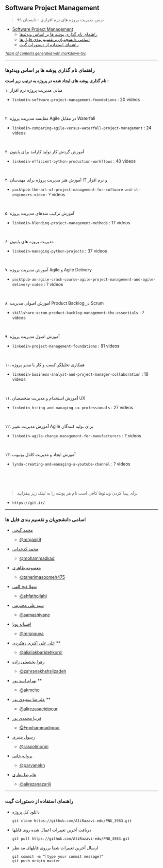 ## Software Project Management

> درس مدیریت پروژه های نرم افزاری - تابستان ۹۹

- [Software Project Management](#software-project-management)
  * [راهنمای نام گذاری پوشه ها بر اساس ویدئوها](#-----------------------------------------)
  * [اسامی دانشجویان و تقسیم بندی فایل ها](#------------------------------------)
  * [راهنمای استفاده از دستورات گیت](#------------------------------)

<small><i><a href='http://ecotrust-canada.github.io/markdown-toc/'>Table of contents generated with markdown-toc</a></i></small>


---
### راهنمای نام گذاری پوشه ها بر اساس ویدئوها

**نام گذاری پوشه های ایجاد شده در پروژه به ترتیب زیر است :**

۱. مبانی مدیریت پروژه نرم افزار
- `linkedin-software-project-management-foundations` : 20 videos


<br>

۲. مقایسه مدیریت پروژه Agile در مقابل Waterfall
- `linkedin-comparing-agile-versus-waterfall-project-management` : 24 videos


<br>

۳. آموزش گردش کار تولید کارامد برای پایتون
- `linkedin-efficient-python-production-workflows` : 40 videos

<br>

۴. آموزش هنر مدیریت پروژه برای مهندسان IT و نرم افزار
- `packtpub-the-art-of-project-management-for-software-and-it-engineers-video` : ? videos

<br>

۵. آموزش ترکیب متدهای مدیریت پروژه
- `linkedin-blending-project-management-methods` : 17 videos

<br>

۶. مدیریت پروژه های پایتون
- `linkedin-managing-python-projects` : 37 videos

<br>

۷. آموزش مدیریت پروژه Agile و Agile Delivery
- `packtpub-an-agile-crash-course-agile-project-management-and-agile-delivery-video` : ? videos

<br>

۸. آموزش اصولی مدیریت Product Backlog در Scrum
- `skillshare-scrum-product-backlog-management-the-essentials` : 7 videos

<br>

۹. آموزش اصول مدیریت پروژه
- `linkedin-project-management-foundations` : 81 videos

<br>

۱۰. همکاری تحلیلگر کسب و کار با مدیر پروژه
- `linkedin-business-analyst-and-project-manager-collaboration` : 19 videos

<br>

۱۱. آموزش استخدام و مدیریت متخصصان UX
- `linkedin-hiring-and-managing-ux-professionals` : 27 videos

<br>

۱۲. آموزش مدیریت تغییر Agile برای تولید کنندگان
- `linkedin-agile-change-management-for-manufacturers` : ? videos

<br>

۱۳. آموزش ایجاد و مدیریت کانال یوتیوب
- `lynda-creating-and-managing-a-youtube-channel` : ? videos

<br>
<br>
<br>

>برای پیدا کردن ویدئوها کافی است نام هر پوشه را به لینک زیر بیفزایید 
- `https://git.ir/`
---
### اسامی دانشجویان و تقسیم بندی فایل ها


+ [محمد گنجی](https://mrganji9.github.io)  
  - [@mrganji9](https://github.com/mrganji9)

+ [محمد کدخدایی](https://mohammadkad.github.io)
  - [@mohammadkad](https://github.com/mohammadkad)

+ [معصومه طاهری](https://taherimasoomeh475.github.io)  
  -   [@taherimasoomeh475](https://github.com/taherimasoomeh475)

+ [شهلا فتح الهی](https://shfathollahi.github.io)  
  -  [@shfathollahi](https://github.com/shfathollahi)

+ [سید علی محترمی](https://samashiyane.github.io)  
  -  [@samashiyane](https://github.com/samashiyane)

+ [افسانه پویا](https://mrspouya.github.io)   
  -  [@mrspouya](https://github.com/mrspouya)

+ [علی علی اکبری دهکردی](https://alialiakkbaridehkordi.github.io)  **
   - [@alialiakbaridehkordi](https://github.com/alialiakkbaridehkordi)

+ [زهرا بخشعلی زاده](https://zahrabakhshalizadeh.github.io)   
   - [@zahranakhshalizadeh](https://github.com/zahrabakhshalizadeh)

+ [بهرام اسد پور](https://akmcho.github.io)  **
    - [@akmcho](https://github.com/akmcho)

+ [علیرضا سعیدی پور](https://alirezasaeidipour.github.io)  **
    - [@alirezasaeidipour](https://github.com/alirezasaeidipour)

+ [فریبا محمدی پور](https://Fmohammadipour.github.io)
    - [@Fmohammadipour](https://github.com/Fmohammadipour)
    
+ [رسول منیری](https://rasoolmoniri.github.io)
    - [@rasoolmoniri](https://github.com/rasoolmoniri)
    
+ [پروانه خانی](https://parvanekh.github.io)
   - [@parvanekh](https://github.com/parvanekh)
        
 + [علیرضا نظری](https://alirezanazariii.github.io)
    - [@alirezanazariii](https://github.com/alirezanazariii)
                
    
---
### راهنمای استفاده از دستورات گیت

- دانلود کل پروژه

      git clone https://github.com/AliRazavi-edu/PNU_3983.git
  
- دریافت آخرین تغییرات اعمال شده روی فایلها

      git pull https://github.com/AliRazavi-edu/PNU_3983.git

- ارسال آخرین تغییرات شما برروی فایلهای مد نظر

      git commit -m “[type your commit message]”
      git push origin master
